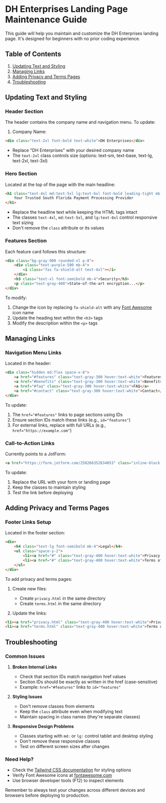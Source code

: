 # DH Enterprises Landing Page Maintenance Guide

This guide will help you maintain and customize the DH Enterprises landing page. It's designed for beginners with no prior coding experience.

## Table of Contents
1. [Updating Text and Styling](#updating-text-and-styling)
2. [Managing Links](#managing-links)
3. [Adding Privacy and Terms Pages](#adding-privacy-and-terms-pages)
4. [Troubleshooting](#troubleshooting)

## Updating Text and Styling

### Header Section
The header contains the company name and navigation menu. To update:

1. Company Name:
```html
<div class="text-2xl font-bold text-white">DH Enterprises</div>
```
- Replace "DH Enterprises" with your desired company name
- The `text-2xl` class controls size (options: text-sm, text-base, text-lg, text-2xl, text-3xl)

### Hero Section
Located at the top of the page with the main headline:

```html
<h1 class="text-4xl md:text-5xl lg:text-6xl font-bold leading-tight mb-8">
    Your Trusted South Florida Payment Processing Provider
</h1>
```
- Replace the headline text while keeping the HTML tags intact
- The classes `text-4xl`, `md:text-5xl`, and `lg:text-6xl` control responsive text sizing
- Don't remove the `class` attribute or its values

### Features Section
Each feature card follows this structure:
```html
<div class="bg-gray-900 rounded-xl p-8">
    <div class="text-purple-500 mb-4">
        <i class="fas fa-shield-alt text-4xl"></i>
    </div>
    <h3 class="text-xl font-semibold mb-4">Security</h3>
    <p class="text-gray-400">State-of-the-art encryption...</p>
</div>
```
To modify:
1. Change the icon by replacing `fa-shield-alt` with any [Font Awesome](https://fontawesome.com/icons) icon name
2. Update the heading text within the `<h3>` tags
3. Modify the description within the `<p>` tags

## Managing Links

### Navigation Menu Links
Located in the header:
```html
<div class="hidden md:flex space-x-8">
    <a href="#features" class="text-gray-300 hover:text-white">Features</a>
    <a href="#benefits" class="text-gray-300 hover:text-white">Benefits</a>
    <a href="#faq" class="text-gray-300 hover:text-white">FAQ</a>
    <a href="#contact" class="text-gray-300 hover:text-white">Contact</a>
</div>
```
To update:
1. The `href="#features"` links to page sections using IDs
2. Ensure section IDs match these links (e.g., `id="features"`)
3. For external links, replace with full URLs (e.g., `href="https://example.com"`)

### Call-to-Action Links
Currently points to a JotForm:
```html
<a href="https://form.jotform.com/250266352834053" class="inline-block bg-gradient-to-r...">
```
To update:
1. Replace the URL with your form or landing page
2. Keep the classes to maintain styling
3. Test the link before deploying

## Adding Privacy and Terms Pages

### Footer Links Setup
Located in the footer section:
```html
<div>
    <h4 class="text-lg font-semibold mb-4">Legal</h4>
    <ul class="space-y-2">
        <li><a href="#" class="text-gray-400 hover:text-white">Privacy Policy</a></li>
        <li><a href="#" class="text-gray-400 hover:text-white">Terms of Service</a></li>
    </ul>
</div>
```

To add privacy and terms pages:
1. Create new files:
   - Create `privacy.html` in the same directory
   - Create `terms.html` in the same directory

2. Update the links:
```html
<li><a href="privacy.html" class="text-gray-400 hover:text-white">Privacy Policy</a></li>
<li><a href="terms.html" class="text-gray-400 hover:text-white">Terms of Service</a></li>
```

## Troubleshooting

### Common Issues

1. **Broken Internal Links**
   - Check that section IDs match navigation href values
   - Section IDs should be exactly as written in the href (case-sensitive)
   - Example: `href="#features"` links to `id="features"`

2. **Styling Issues**
   - Don't remove classes from elements
   - Keep the `class` attribute even when modifying text
   - Maintain spacing in class names (they're separate classes)

3. **Responsive Design Problems**
   - Classes starting with `md:` or `lg:` control tablet and desktop styling
   - Don't remove these responsive classes
   - Test on different screen sizes after changes

### Need Help?
- Check the [Tailwind CSS documentation](https://tailwindcss.com/docs) for styling options
- Verify Font Awesome icons at [fontawesome.com](https://fontawesome.com/icons)
- Use browser developer tools (F12) to inspect elements

Remember to always test your changes across different devices and browsers before deploying to production.